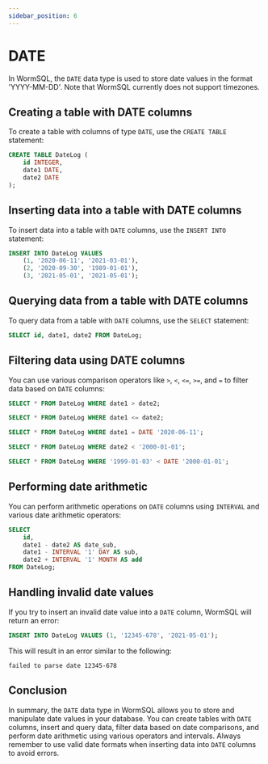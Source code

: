 ```yaml
---
sidebar_position: 6
---
```


# DATE

In WormSQL, the `DATE` data type is used to store date values in the format 'YYYY-MM-DD'. Note that WormSQL currently does not support timezones.

## Creating a table with DATE columns

To create a table with columns of type `DATE`, use the `CREATE TABLE` statement:

```sql
CREATE TABLE DateLog (
    id INTEGER,
    date1 DATE,
    date2 DATE
);
```

## Inserting data into a table with DATE columns

To insert data into a table with `DATE` columns, use the `INSERT INTO` statement:

```sql
INSERT INTO DateLog VALUES
    (1, '2020-06-11', '2021-03-01'),
    (2, '2020-09-30', '1989-01-01'),
    (3, '2021-05-01', '2021-05-01');
```

## Querying data from a table with DATE columns

To query data from a table with `DATE` columns, use the `SELECT` statement:

```sql
SELECT id, date1, date2 FROM DateLog;
```

## Filtering data using DATE columns

You can use various comparison operators like `>`, `<`, `<=`, `>=`, and `=` to filter data based on `DATE` columns:

```sql
SELECT * FROM DateLog WHERE date1 > date2;

SELECT * FROM DateLog WHERE date1 <= date2;

SELECT * FROM DateLog WHERE date1 = DATE '2020-06-11';

SELECT * FROM DateLog WHERE date2 < '2000-01-01';

SELECT * FROM DateLog WHERE '1999-01-03' < DATE '2000-01-01';
```

## Performing date arithmetic

You can perform arithmetic operations on `DATE` columns using `INTERVAL` and various date arithmetic operators:

```sql
SELECT
    id,
    date1 - date2 AS date_sub,
    date1 - INTERVAL '1' DAY AS sub,
    date2 + INTERVAL '1' MONTH AS add
FROM DateLog;
```

## Handling invalid date values

If you try to insert an invalid date value into a `DATE` column, WormSQL will return an error:

```sql
INSERT INTO DateLog VALUES (1, '12345-678', '2021-05-01');
```

This will result in an error similar to the following:

```
failed to parse date 12345-678
```

## Conclusion

In summary, the `DATE` data type in WormSQL allows you to store and manipulate date values in your database. You can create tables with `DATE` columns, insert and query data, filter data based on date comparisons, and perform date arithmetic using various operators and intervals. Always remember to use valid date formats when inserting data into `DATE` columns to avoid errors.